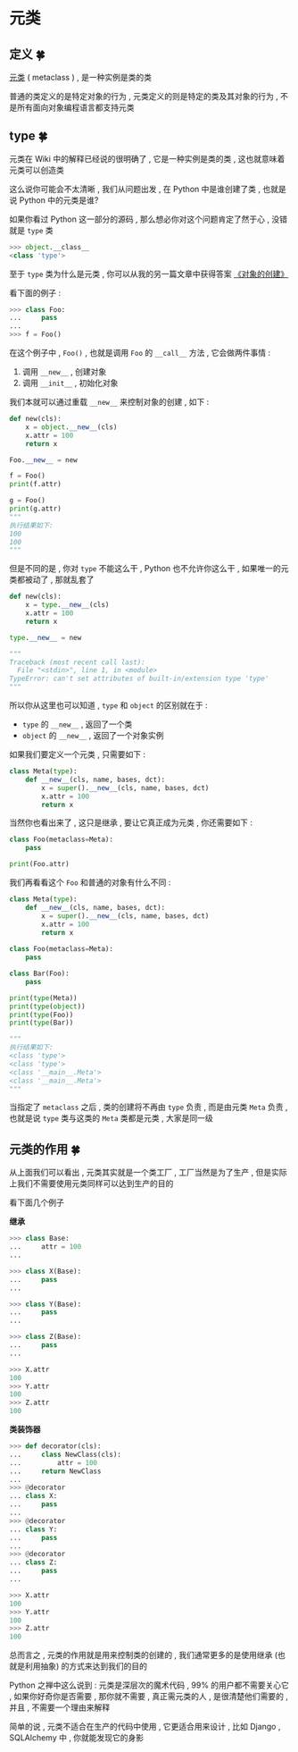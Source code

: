 # 元类

## 定义  🍀

[元类](https://zh.wikipedia.org/wiki/%E5%85%83%E7%B1%BB) ( metaclass ) , 是一种实例是类的类 

普通的类定义的是特定对象的行为 , 元类定义的则是特定的类及其对象的行为 , 不是所有面向对象编程语言都支持元类

## type  🍀

元类在 Wiki 中的解释已经说的很明确了 , 它是一种实例是类的类 , 这也就意味着元类可以创造类

这么说你可能会不太清晰 , 我们从问题出发 , 在 Python 中是谁创建了类 , 也就是说 Python 中的元类是谁?

如果你看过 Python 这一部分的源码 , 那么想必你对这个问题肯定了然于心 , 没错就是 `type` 类

```python
>>> object.__class__
<class 'type'>
```

至于 `type` 类为什么是元类 , 你可以从我的另一篇文章中获得答案 [《对象的创建》](<https://lyonyang.github.io/blogs/01-Python/09-In-Depth/02-Python%E4%B9%8B%E8%B7%AF%20-%20%E5%AF%B9%E8%B1%A1%E7%9A%84%E5%88%9B%E5%BB%BA.html>) 

看下面的例子 : 

```python
>>> class Foo:
...     pass
...
>>> f = Foo()
```

在这个例子中 , `Foo()` , 也就是调用 `Foo` 的 `__call__` 方法 , 它会做两件事情 : 

1. 调用 `__new__` , 创建对象
2. 调用 `__init__` , 初始化对象

我们本就可以通过重载 `__new__` 来控制对象的创建 , 如下 : 

```python
def new(cls):
    x = object.__new__(cls)
    x.attr = 100
    return x

Foo.__new__ = new

f = Foo()
print(f.attr)

g = Foo()
print(g.attr)
"""
执行结果如下: 
100
100
"""
```

但是不同的是 , 你对 `type` 不能这么干 , Python 也不允许你这么干 , 如果唯一的元类都被动了 , 那就乱套了

```python
def new(cls):
    x = type.__new__(cls)
    x.attr = 100
    return x

type.__new__ = new

"""
Traceback (most recent call last):
  File "<stdin>", line 1, in <module>
TypeError: can't set attributes of built-in/extension type 'type'
"""
```

所以你从这里也可以知道 , `type` 和 `object` 的区别就在于 : 

- `type` 的 `__new__` , 返回了一个类
- `object` 的 `__new__` , 返回了一个对象实例

如果我们要定义一个元类 , 只需要如下 : 

```python
class Meta(type):
    def __new__(cls, name, bases, dct):
        x = super().__new__(cls, name, bases, dct)
        x.attr = 100
        return x
```

当然你也看出来了 , 这只是继承 , 要让它真正成为元类 , 你还需要如下 :

```python
class Foo(metaclass=Meta):
    pass

print(Foo.attr)
```

我们再看看这个 `Foo` 和普通的对象有什么不同 : 

```python
class Meta(type):
    def __new__(cls, name, bases, dct):
        x = super().__new__(cls, name, bases, dct)
        x.attr = 100
        return x
    
class Foo(metaclass=Meta):
    pass

class Bar(Foo):
    pass

print(type(Meta))
print(type(object))
print(type(Foo))
print(type(Bar))

"""
执行结果如下:
<class 'type'>
<class 'type'>
<class '__main__.Meta'>
<class '__main__.Meta'>
"""
```

当指定了 `metaclass` 之后 , 类的创建将不再由 `type` 负责 , 而是由元类 `Meta` 负责 , 也就是说 `type` 类与这类的 `Meta` 类都是元类 , 大家是同一级

## 元类的作用  🍀

从上面我们可以看出 , 元类其实就是一个类工厂 , 工厂当然是为了生产 , 但是实际上我们不需要使用元类同样可以达到生产的目的

看下面几个例子

**继承**

```python
>>> class Base:
...     attr = 100
...

>>> class X(Base):
...     pass
...

>>> class Y(Base):
...     pass
...

>>> class Z(Base):
...     pass
...

>>> X.attr
100
>>> Y.attr
100
>>> Z.attr
100
```

**类装饰器**

```python
>>> def decorator(cls):
...     class NewClass(cls):
...         attr = 100
...     return NewClass
...
>>> @decorator
... class X:
...     pass
...
>>> @decorator
... class Y:
...     pass
...
>>> @decorator
... class Z:
...     pass
...

>>> X.attr
100
>>> Y.attr
100
>>> Z.attr
100
```

总而言之 , 元类的作用就是用来控制类的创建的 , 我们通常更多的是使用继承 (也就是利用抽象) 的方式来达到我们的目的

Python 之禅中这么说到 : 元类是深层次的魔术代码 , 99% 的用户都不需要关心它 , 如果你好奇你是否需要 , 那你就不需要 , 真正需元类的人 , 是很清楚他们需要的 , 并且 , 不需要一个理由来解释

简单的说 , 元类不适合在生产的代码中使用 , 它更适合用来设计 , 比如 Django , SQLAlchemy 中 , 你就能发现它的身影

